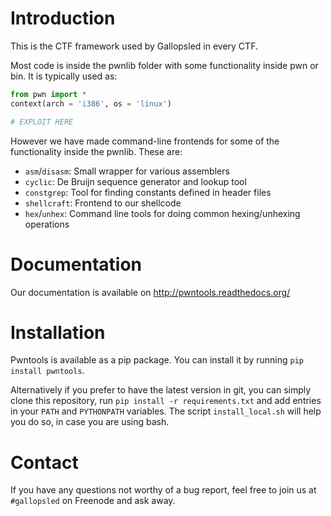 # Introduction

This is the CTF framework used by Gallopsled in every CTF.

Most code is inside the pwnlib folder with some functionality inside pwn or
bin. It is typically used as:

```python
from pwn import *
context(arch = 'i386', os = 'linux')

# EXPLOIT HERE
```

However we have made command-line frontends for some of the functionality
inside the pwnlib. These are:

* `asm`/`disasm`: Small wrapper for various assemblers
* `cyclic`: De Bruijn sequence generator and lookup tool
* `constgrep`: Tool for finding constants defined in header files
* `shellcraft`: Frontend to our shellcode
* `hex`/`unhex`: Command line tools for doing common hexing/unhexing operations

# Documentation
Our documentation is available on http://pwntools.readthedocs.org/

# Installation
Pwntools is available as a pip package. You can install it by running
`pip install pwntools`.

Alternatively if you prefer to have the latest version in git, you can
simply clone this repository, run `pip install -r requirements.txt`
and add entries in your `PATH` and `PYTHONPATH` variables. The script
`install_local.sh` will help you do so, in case you are using bash.

# Contact
If you have any questions not worthy of a bug report, feel free to join us
at `#gallopsled` on Freenode and ask away.
